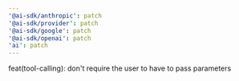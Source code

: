 ```yaml
---
'@ai-sdk/anthropic': patch
'@ai-sdk/provider': patch
'@ai-sdk/google': patch
'@ai-sdk/openai': patch
'ai': patch
---
```


feat(tool-calling): don't require the user to have to pass parameters
